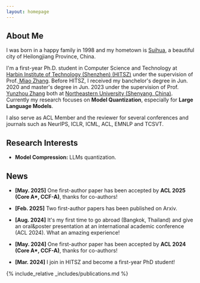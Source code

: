 ```yaml
---
layout: homepage
---
```


## About Me

I was born in a happy family in 1998 and my hometown is <a href="https://j.map.baidu.com/21/TB" target="_blank"> Suihua</a>, a beautiful city of Heilongjiang Province, China. 

I'm a first-year Ph.D. student in Computer Science and Technology at <a href="https://www.hitsz.edu.cn/" target="_blank"> Harbin Institute of Technology (Shenzhen) (HITSZ)</a> under the supervision of Prof.<a href="https://miaozhang0525.github.io/" target="_blank"> Miao Zhang</a>. Before HITSZ, I received my banchelor's degree in Jun. 2020 and master's degree in Jun. 2023 under the supervision of Prof.<a href="http://faculty.neu.edu.cn/zhangyunzhou/zh_CN" target="_blank"> Yunzhou Zhang</a> both at <a href="https://neu.edu.cn/" target="_blank"> Northeastern University (Shenyang, China)</a>. Currently my research focuses on **Model Quantization**, especially for **Large Language Models**.

I also serve as ACL Member and the reviewer for several conferences and journals such as NeurIPS, ICLR, ICML, ACL, EMNLP and TCSVT.


## Research Interests
- **Model Compression:** LLMs quantization.


## News

- **[May. 2025]** One first-author paper has been accepted by **ACL 2025 (Core A\*, CCF-A)**, thanks for co-authors!

- **[Feb. 2025]** Two first-author papers has been published on Arxiv.

- **[Aug. 2024]** It's my first time to go abroad (Bangkok, Thailand) and give an oral&poster presentation at an international academic conference (ACL 2024). What an amazing experience!

- **[May. 2024]** One first-author paper has been accepted by **ACL 2024 (Core A\*, CCF-A)**, thanks for co-authors!

- **[Mar. 2024]** I join in HITSZ and become a first-year PhD student!

{% include_relative _includes/publications.md %}
